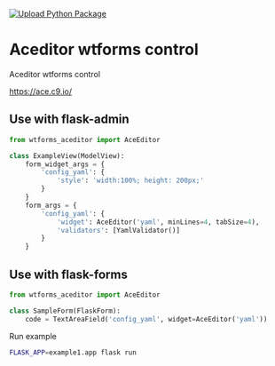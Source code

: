 [![Upload Python Package](https://github.com/WorldException/wtforms_aceditor/actions/workflows/python-publish.yml/badge.svg)](https://github.com/WorldException/wtforms_aceditor/actions/workflows/python-publish.yml)

# Aceditor wtforms control

Aceditor wtforms control

<https://ace.c9.io/>

## Use with flask-admin

```python
from wtforms_aceditor import AceEditor

class ExampleView(ModelView):
    form_widget_args = {
        'config_yaml': {
            'style': 'width:100%; height: 200px;'
        }
    }
    form_args = {
        'config_yaml': {
            'widget': AceEditor('yaml', minLines=4, tabSize=4),
            'validators': [YamlValidator()]
        }
    }
```

## Use with flask-forms

```python
from wtforms_aceditor import AceEditor

class SampleForm(FlaskForm):
    code = TextAreaField('config_yaml', widget=AceEditor('yaml'))
```

Run example

```bash
FLASK_APP=example1.app flask run
```
